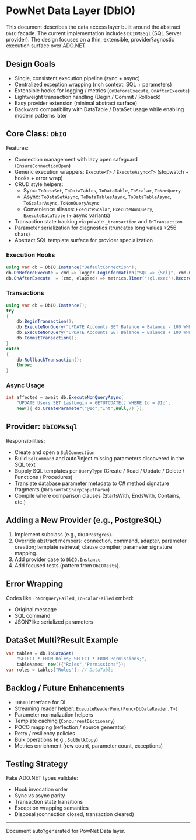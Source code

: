 # PowNet Data Layer (DbIO)

This document describes the data access layer built around the abstract `DbIO` facade. The current implementation includes `DbIOMsSql` (SQL Server provider). The design focuses on a thin, extensible, provider?agnostic execution surface over ADO.NET.

## Design Goals
- Single, consistent execution pipeline (sync + async)
- Centralized exception wrapping (rich context: SQL + parameters)
- Extensible hooks for logging / metrics (`OnBeforeExecute`, `OnAfterExecute`)
- Lightweight transaction handling (Begin / Commit / Rollback)
- Easy provider extension (minimal abstract surface)
- Backward compatibility with DataTable / DataSet usage while enabling modern patterns later

## Core Class: `DbIO`
Features:
- Connection management with lazy open safeguard (`EnsureConnectionOpen`)
- Generic execution wrappers: `Execute<T>` / `ExecuteAsync<T>` (stopwatch + hooks + error wrap)
- CRUD style helpers:
  - Sync: `ToDataSet`, `ToDataTables`, `ToDataTable`, `ToScalar`, `ToNonQuery`
  - Async: `ToDataSetAsync`, `ToDataTablesAsync`, `ToDataTableAsync`, `ToScalarAsync`, `ToNonQueryAsync`
  - Convenience aliases: `ExecuteScalar`, `ExecuteNonQuery`, `ExecuteDataTable` (+ async variants)
- Transaction state tracking via private `_transaction` and `InTransaction`
- Parameter serialization for diagnostics (truncates long values >256 chars)
- Abstract SQL template surface for provider specialization

### Execution Hooks
```csharp
using var db = DbIO.Instance("DefaultConnection");
db.OnBeforeExecute = cmd => logger.LogInformation("SQL => {Sql}", cmd.CommandText);
db.OnAfterExecute  = (cmd, elapsed) => metrics.Timer("sql.exec").Record(elapsed);
```

### Transactions
```csharp
using var db = DbIO.Instance();
try
{
    db.BeginTransaction();
    db.ExecuteNonQuery("UPDATE Accounts SET Balance = Balance - 100 WHERE Id = @Id", new(){ db.CreateParameter("@Id","Int",null,1)});
    db.ExecuteNonQuery("UPDATE Accounts SET Balance = Balance + 100 WHERE Id = @Id", new(){ db.CreateParameter("@Id","Int",null,2)});
    db.CommitTransaction();
}
catch
{
    db.RollbackTransaction();
    throw;
}
```

### Async Usage
```csharp
int affected = await db.ExecuteNonQueryAsync(
    "UPDATE Users SET LastLogin = GETUTCDATE() WHERE Id = @Id",
    new(){ db.CreateParameter("@Id","Int",null,7) });
```

## Provider: `DbIOMsSql`
Responsibilities:
- Create and open a `SqlConnection`
- Build `SqlCommand` and auto?inject missing parameters discovered in the SQL text
- Supply SQL templates per `QueryType` (Create / Read / Update / Delete / Functions / Procedures)
- Translate database parameter metadata to C# method signature fragments (`DbParamToCSharpInputParam`)
- Compile where comparison clauses (StartsWith, EndsWith, Contains, etc.)

## Adding a New Provider (e.g., PostgreSQL)
1. Implement subclass (e.g., `DbIOPostgres`).
2. Override abstract members: connection, command, adapter, parameter creation; template retrieval; clause compiler; parameter signature mapping.
3. Add provider case to `DbIO.Instance`.
4. Add focused tests (pattern from `DbIOTests`).

## Error Wrapping
Codes like `ToNonQueryFailed`, `ToScalarFailed` embed:
- Original message
- SQL command
- JSON?like serialized parameters

## DataSet Multi?Result Example
```csharp
var tables = db.ToDataSet(
    "SELECT * FROM Roles; SELECT * FROM Permissions;",
    tableNames: new(){"Roles","Permissions"});
var roles = tables["Roles"]; // DataTable
```

## Backlog / Future Enhancements
- `IDbIO` interface for DI
- Streaming reader helper: `ExecuteReaderFunc(Func<DbDataReader,T>)`
- Parameter normalization helpers
- Template caching (`ConcurrentDictionary`)
- POCO mapping (reflection / source generator)
- Retry / resiliency policies
- Bulk operations (e.g., `SqlBulkCopy`)
- Metrics enrichment (row count, parameter count, exceptions)

## Testing Strategy
Fake ADO.NET types validate:
- Hook invocation order
- Sync vs async parity
- Transaction state transitions
- Exception wrapping semantics
- Disposal (connection closed, transaction cleared)

---
Document auto?generated for PowNet Data layer.
